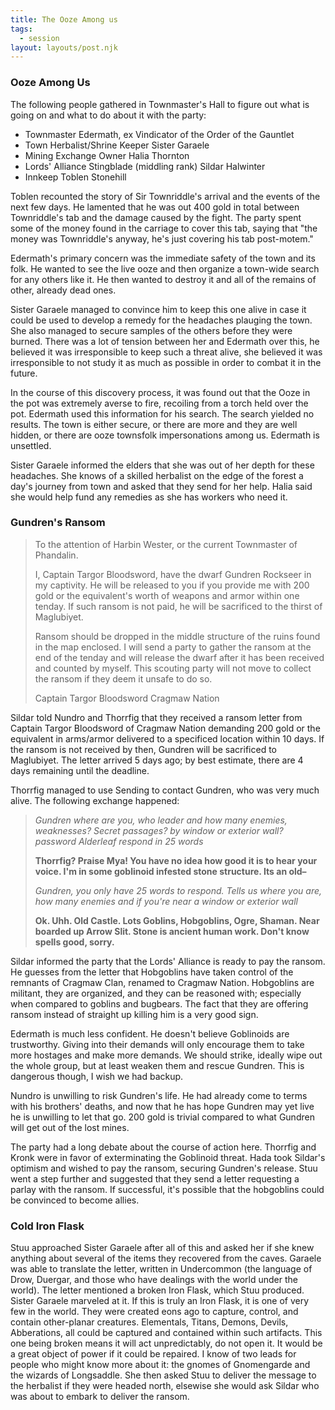 ```yaml
---
title: The Ooze Among us
tags:
  - session
layout: layouts/post.njk
---
```


### Ooze Among Us

The following people gathered in Townmaster's Hall to figure out what is going on and what to do about it with the party:
- Townmaster Edermath, ex Vindicator of the Order of the Gauntlet
- Town Herbalist/Shrine Keeper Sister Garaele
- Mining Exchange Owner Halia Thornton
- Lords' Alliance Stingblade (middling rank) Sildar Halwinter
- Innkeep Toblen Stonehill

Toblen recounted the story of Sir Townriddle's arrival and the events of the next few days. He lamented that he was out 400 gold in total between Townriddle's tab and the damage caused by the fight. The party spent some of the money found in the carriage to cover this tab, saying that "the money was Townriddle's anyway, he's just covering his tab post-motem."

Edermath's primary concern was the immediate safety of the town and its folk. He wanted to see the live ooze and then organize a town-wide search for any others like it. He then wanted to destroy it and all of the remains of other, already dead ones.

Sister Garaele managed to convince him to keep this one alive in case it could be used to develop a remedy for the headaches plauging the town. She also managed to secure samples of the others before they were burned. There was a lot of tension between her and Edermath over this, he believed it was irresponsible to keep such a threat alive, she believed it was irresponsible to not study it as much as possible in order to combat it in the future.

In the course of this discovery process, it was found out that the Ooze in the pot was extremely averse to fire, recoiling from a torch held over the pot. Edermath used this information for his search. The search yielded no results. The town is either secure, or there are more and they are well hidden, or there are ooze townsfolk impersonations among us. Edermath is unsettled.

Sister Garaele informed the elders that she was out of her depth for these headaches. She knows of a skilled herbalist on the edge of the forest a day's journey from town and asked that they send for her help. Halia said she would help fund any remedies as she has workers who need it.

### Gundren's Ransom

> To the attention of Harbin Wester, or the current Townmaster of Phandalin.
>
> I, Captain Targor Bloodsword, have the dwarf Gundren Rockseer in my captivity. He will be released to you if you provide me with 200 gold or the equivalent's worth of weapons and armor within one tenday. If such ransom is not paid, he will be sacrificed to the thirst of Maglubiyet.
> 
> Ransom should be dropped in the middle structure of the ruins found in the map enclosed. I will send a party to gather the ransom at the end of the tenday and will release the dwarf after it has been received and counted by myself. This scouting party will not move to collect the ransom if they deem it unsafe to do so.
> 
> Captain Targor Bloodsword
> Cragmaw Nation

Sildar told Nundro and Thorrfig that they received a ransom letter from Captain Targor Bloodsword of Cragmaw Nation demanding 200 gold or the equivalent in arms/armor delivered to a specificed location within 10 days. If the ransom is not received by then, Gundren will be sacrificed to Maglubiyet. The letter arrived 5 days ago; by best estimate, there are 4 days remaining until the deadline.

Thorrfig managed to use Sending to contact Gundren, who was very much alive. The following exchange happened:

> _Gundren where are you, who leader and how many enemies, weaknesses? Secret passages? by window or exterior wall? password Alderleaf respond in 25 words_
>
> **Thorrfig? Praise Mya! You have no idea how good it is to hear your voice. I'm in some goblinoid infested stone structure. Its an old–**
>
> _Gundren, you only have 25 words to respond. Tells us where you are, how many enemies and if you're near a window or exterior wall_
>
> **Ok. Uhh. Old Castle. Lots Goblins, Hobgoblins, Ogre, Shaman. Near boarded up Arrow Slit. Stone is ancient human work. Don't know spells good, sorry.**

Sildar informed the party that the Lords' Alliance is ready to pay the ransom. He guesses from the letter that Hobgoblins have taken control of the remnants of Cragmaw Clan, renamed to Cragmaw Nation. Hobgoblins are militant, they are organized, and they can be reasoned with; especially when compared to goblins and bugbears. The fact that they are offering ransom instead of straight up killing him is a very good sign.

Edermath is much less confident. He doesn't believe Goblinoids are trustworthy. Giving into their demands will only encourage them to take more hostages and make more demands. We should strike, ideally wipe out the whole group, but at least weaken them and rescue Gundren. This is dangerous though, I wish we had backup.

Nundro is unwilling to risk Gundren's life. He had already come to terms with his brothers' deaths, and now that he has hope Gundren may yet live he is unwilling to let that go. 200 gold is trivial compared to what Gundren will get out of the lost mines.

The party had a long debate about the course of action here. Thorrfig and Kronk were in favor of exterminating the Goblinoid threat. Hada took Sildar's optimism and wished to pay the ransom, securing Gundren's release. Stuu went a step further and suggested that they send a letter requesting a parlay with the ransom. If successful, it's possible that the hobgoblins could be convinced to become allies.

### Cold Iron Flask

Stuu approached Sister Garaele after all of this and asked her if she knew anything about several of the items they recovered from the caves. Garaele was able to translate the letter, written in Undercommon (the language of Drow, Duergar, and those who have dealings with the world under the world). The letter mentioned a broken Iron Flask, which Stuu produced. Sister Garaele marveled at it. If this is truly an Iron Flask, it is one of very few in the world. They were created eons ago to capture, control, and contain other-planar creatures. Elementals, Titans, Demons, Devils, Abberations, all could be captured and contained within such artifacts. This one being broken means it will act unpredictably, do not open it. It would be a great object of power if it could be repaired. I know of two leads for people who might know more about it: the gnomes of Gnomengarde and the wizards of Longsaddle. She then asked Stuu to deliver the message to the herbalist if they were headed north, elsewise she would ask Sildar who was about to embark to deliver the ransom.

